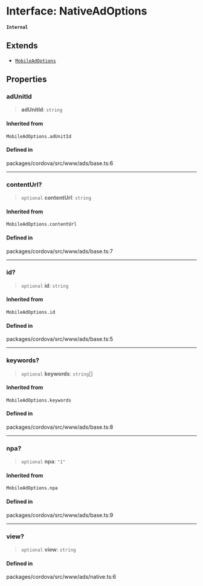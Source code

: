 # Interface: NativeAdOptions

**`Internal`**

## Extends

- [`MobileAdOptions`](../type-aliases/MobileAdOptions.md)

## Properties

### adUnitId

> **adUnitId**: `string`

#### Inherited from

`MobileAdOptions.adUnitId`

#### Defined in

packages/cordova/src/www/ads/base.ts:6

***

### contentUrl?

> `optional` **contentUrl**: `string`

#### Inherited from

`MobileAdOptions.contentUrl`

#### Defined in

packages/cordova/src/www/ads/base.ts:7

***

### id?

> `optional` **id**: `string`

#### Inherited from

`MobileAdOptions.id`

#### Defined in

packages/cordova/src/www/ads/base.ts:5

***

### keywords?

> `optional` **keywords**: `string`[]

#### Inherited from

`MobileAdOptions.keywords`

#### Defined in

packages/cordova/src/www/ads/base.ts:8

***

### npa?

> `optional` **npa**: `"1"`

#### Inherited from

`MobileAdOptions.npa`

#### Defined in

packages/cordova/src/www/ads/base.ts:9

***

### view?

> `optional` **view**: `string`

#### Defined in

packages/cordova/src/www/ads/native.ts:6
